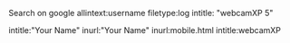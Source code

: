 
Search on google
allintext:username filetype:log
intitle: "webcamXP 5"

intitle:"Your Name"
inurl:"Your Name"
inurl:mobile.html intitle:webcamXP